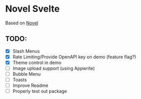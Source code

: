 # Novel Svelte

Based on [Novel](https://github.com/steven-tey/novel)

## TODO:

- [x] Slash Menus
- [x] Rate Limiting/Provide OpenAPI key on demo (feature flag?)
- [x] Theme control in demo
- [ ] Image upload support (using Appwrite)
- [ ] Bubble Menu
- [ ] Toasts
- [ ] Improve Readme
- [ ] Properly test out package
